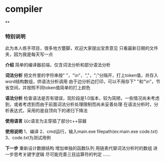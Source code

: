 # compiler

 **

### 特别说明

此为本人练手项目，很多地方蹩脚，欢迎大家提出宝贵意见
只看最新日期的文件夹，因为我是每天写一点
 

**介绍** 
简单的编译器前端，仅含词法分析和部分语法分析


 **词法分析** 
把文件里的字符串按" "，"\n"，","，";"分隔开，打上token值，并存入word结构数组，供语法分析调用
由于边分析边打印，可以不用存下" "和"\n"，节省空间，并按照不同token值简单的打上颜色

 **语法分析** 
检查语法是否有错误，现阶段是1.0版本，较为简陋，一些情况尚未考虑到，或者考虑到而由于前面词法分析处理限制而尚未妥善处理
在语法分析时，分析表达式，采用的是自顶向下的递归下降法

 **使用语言** 
以c语言为主穿插了部分c++容器



 **使用说明** 
1、编译
2、cmd运行，输入main.exe filepath(ex:main.exe code.txt)
3、code.txt为测试用例

 **下一步** 
   重新设计数据结构
   增加单独的函数队列
   用链表代替词法分析时的数组
   进一步思考关键字逻辑
   尽可能完善三目运算符的判定
   ……

